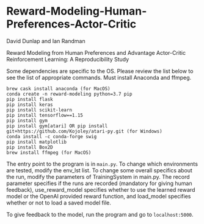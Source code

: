 # Reward-Modeling-Human-Preferences-Actor-Critic

David Dunlap and Ian Randman

Reward Modeling from Human Preferences and Advantage Actor-Critic Reinforcement Learning: A Reproducibility Study

Some dependencies are specific to the OS. Please review the list below to see the list of appropriate commands.
Must install Anaconda and ffmpeg. 
```
brew cask install anaconda (for MacOS)
conda create -n reward-modeling python=3.7 pip
pip install flask
pip install keras
pip install scikit-learn
pip install tensorflow==1.15
pip install gym
pip install gym[atari] OR pip install git+https://github.com/Kojoley/atari-py.git (for Windows) 
conda install -c conda-forge swig
pip install matplotlib
pip install Box2D
brew install ffmpeg (for MacOS)
```

The entry point to the program is in `main.py`. To change which environments are tested, modify the env_lst list. To
change some overall specifics about the run, modify the parameters of TrainingSystem in main.py. The record parameter
specifies if the runs are recorded (mandatory for giving human feedback), use_reward_model specifies whether to use the
learned reward model or the OpenAI provided reward function, and load_model specifies whether or not to load a saved
model file.

To give feedback to the model, run the program and go to `localhost:5000`.